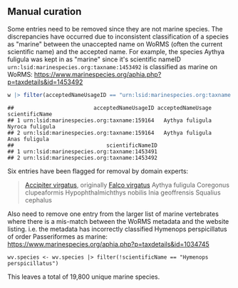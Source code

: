 ## Manual curation

Some entries need to be removed since they are not marine species. The discrepancies have occurred due to inconsistent classification of a species as "marine" between the unaccepted name on WoRMS (often the current scientific name) and the accepted name. For example, the species Aythya fuligula was kept in as "marine" since it's scientific nameID `urn:lsid:marinespecies.org:taxname:1453492` is classified as marine on WoRMS: <https://www.marinespecies.org/aphia.php?p=taxdetails&id=1453492> 

``` r
w |> filter(acceptedNameUsageID == "urn:lsid:marinespecies.org:taxname:159164") |> select(acceptedNameUsageID,acceptedNameUsage,scientificName,scientificNameID)
```

    ##                         acceptedNameUsageID acceptedNameUsage  scientificName
    ## 1 urn:lsid:marinespecies.org:taxname:159164   Aythya fuligula Nyroca fuligula
    ## 2 urn:lsid:marinespecies.org:taxname:159164   Aythya fuligula   Anas fuligula
    ##                             scientificNameID
    ## 1 urn:lsid:marinespecies.org:taxname:1453491
    ## 2 urn:lsid:marinespecies.org:taxname:1453492

Six entries have been flagged for removal by domain experts:  
> [Accipiter virgatus](https://www.marinespecies.org/aphia.php?p=taxdetails&id=1611552), originally [Falco virgatus](https://www.marinespecies.org/aphia.php?p=taxdetails&id=1611553)
> Aythya fuligula
> Coregonus clupeaformis
> Hypophthalmichthys nobilis
> Inia geoffrensis
> Squalius cephalus
  

Also need to remove one entry from the larger list of marine vertebrates where there is a mis-match between the WoRMS metadata and the website listing. i.e. the metadata has incorrectly classified Hymenops perspicillatus of order Passeriformes as marine:   https://www.marinespecies.org/aphia.php?p=taxdetails&id=1034745 

```{r}
wv.species <- wv.species |> filter(!scientificName == "Hymenops perspicillatus")
```

This leaves a total of 19,800 unique marine species.